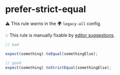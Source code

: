 # prefer-strict-equal

⚠️ This rule _warns_ in the 🌍 `legacy-all` config.

💡 This rule is manually fixable by [editor suggestions](https://eslint.org/docs/latest/use/core-concepts#rule-suggestions).

<!-- end auto-generated rule header -->

```ts
// bad

expect(something).toEqual(somethingElse);

// good
expect(something).toStrictEqual(somethingElse);

```